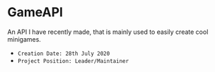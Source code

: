 # GameAPI
An API I have recently made, that is mainly used to easily create cool minigames.
* `Creation Date: 28th July 2020`
* `Project Position: Leader/Maintainer`
